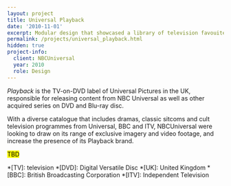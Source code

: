 ```yaml
---
layout: project
title: Universal Playback
date: '2010-11-01'
excerpt: Modular design that showcased a library of television favouites.
permalink: /projects/universal_playback.html
hidden: true
project-info:
  client: NBCUniversal
  year: 2010
  role: Design
---
```

_Playback_ is the TV-on-DVD label of Universal Pictures in the UK, responsible for releasing content from NBC Universal as well as other acquired series on DVD and Blu-ray disc.

With a diverse catalogue that includes dramas, classic sitcoms and cult television programmes from Universal, BBC and ITV, NBCUniversal were looking to draw on its range of exclusive imagery and video footage, and increase the presence of its Playback brand.

<mark>TBD</mark>

*[TV]: television
*[DVD]: Digital Versatile Disc
*[UK]: United Kingdom
*[BBC]: British Broadcasting Corporation
*[ITV]: Independent Television

